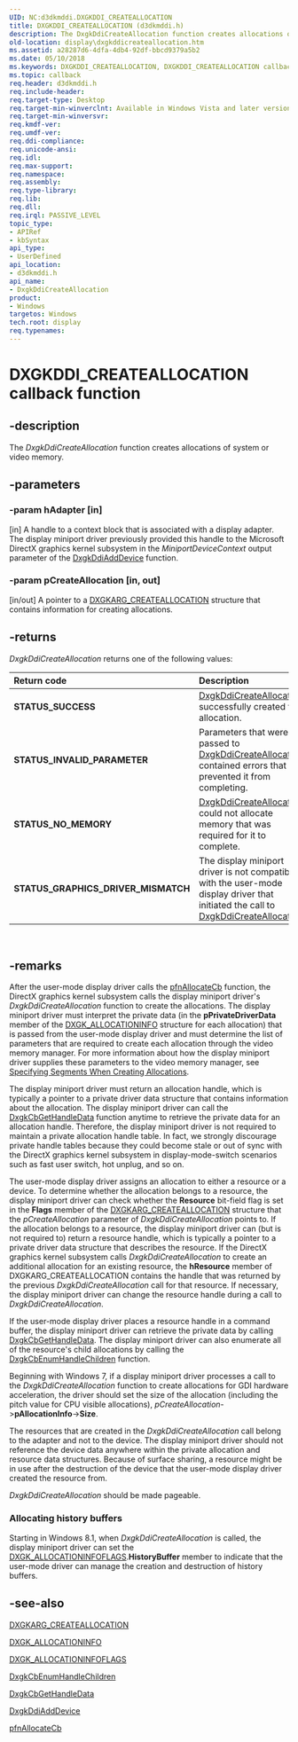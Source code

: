 ```yaml
---
UID: NC:d3dkmddi.DXGKDDI_CREATEALLOCATION
title: DXGKDDI_CREATEALLOCATION (d3dkmddi.h)
description: The DxgkDdiCreateAllocation function creates allocations of system or video memory.
old-location: display\dxgkddicreateallocation.htm
ms.assetid: a28287d6-4dfa-4db4-92df-bbcd9379a5b2
ms.date: 05/10/2018
ms.keywords: DXGKDDI_CREATEALLOCATION, DXGKDDI_CREATEALLOCATION callback, DmFunctions_fa00d14b-b5f1-4dde-8283-cc7b71911f76.xml, DxgkDdiCreateAllocation, DxgkDdiCreateAllocation callback function [Display Devices], d3dkmddi/DxgkDdiCreateAllocation, display.dxgkddicreateallocation
ms.topic: callback
req.header: d3dkmddi.h
req.include-header: 
req.target-type: Desktop
req.target-min-winverclnt: Available in Windows Vista and later versions of the Windows operating systems.
req.target-min-winversvr: 
req.kmdf-ver: 
req.umdf-ver: 
req.ddi-compliance: 
req.unicode-ansi: 
req.idl: 
req.max-support: 
req.namespace: 
req.assembly: 
req.type-library: 
req.lib: 
req.dll: 
req.irql: PASSIVE_LEVEL
topic_type:
- APIRef
- kbSyntax
api_type:
- UserDefined
api_location:
- d3dkmddi.h
api_name:
- DxgkDdiCreateAllocation
product:
- Windows
targetos: Windows
tech.root: display
req.typenames: 
---
```


# DXGKDDI_CREATEALLOCATION callback function


## -description


The <i>DxgkDdiCreateAllocation</i> function creates allocations of system or video memory.


## -parameters




### -param hAdapter [in]

[in] A handle to a context block that is associated with a display adapter. The display miniport driver previously provided this handle to the Microsoft DirectX graphics kernel subsystem in the <i>MiniportDeviceContext</i> output parameter of the <a href="https://docs.microsoft.com/windows-hardware/drivers/ddi/content/dispmprt/nc-dispmprt-dxgkddi_add_device">DxgkDdiAddDevice</a> function.


### -param pCreateAllocation [in, out]

[in/out] A pointer to a <a href="https://docs.microsoft.com/windows-hardware/drivers/ddi/content/d3dkmddi/ns-d3dkmddi-_dxgkarg_createallocation">DXGKARG_CREATEALLOCATION</a> structure that contains information for creating allocations.


## -returns



<i>DxgkDdiCreateAllocation</i> returns one of the following values:

| **Return code** | **Description** | 
|:--|:--|
| **STATUS_SUCCESS** | [DxgkDdiCreateAllocation](https://docs.microsoft.com/windows-hardware/drivers/ddi/content/d3dkmddi/nc-d3dkmddi-dxgkddi_createallocation) successfully created the allocation. | 
| **STATUS_INVALID_PARAMETER** | Parameters that were passed to [DxgkDdiCreateAllocation](https://docs.microsoft.com/windows-hardware/drivers/ddi/content/d3dkmddi/nc-d3dkmddi-dxgkddi_createallocation) contained errors that prevented it from completing. | 
| **STATUS_NO_MEMORY** | [DxgkDdiCreateAllocation](https://docs.microsoft.com/windows-hardware/drivers/ddi/content/d3dkmddi/nc-d3dkmddi-dxgkddi_createallocation)  could not allocate memory that was required for it to complete. |
| **STATUS_GRAPHICS_DRIVER_MISMATCH** | The display miniport driver is not compatible with the user-mode display driver that initiated the call to [DxgkDdiCreateAllocation](https://docs.microsoft.com/windows-hardware/drivers/ddi/content/d3dkmddi/nc-d3dkmddi-dxgkddi_createallocation). |

 




## -remarks



After the user-mode display driver calls the <a href="https://docs.microsoft.com/windows-hardware/drivers/ddi/content/d3dumddi/nc-d3dumddi-pfnd3dddi_allocatecb">pfnAllocateCb</a> function, the DirectX graphics kernel subsystem calls the display miniport driver's <i>DxgkDdiCreateAllocation</i> function to create the allocations. The display miniport driver must interpret the private data (in the <b>pPrivateDriverData</b> member of the <a href="https://docs.microsoft.com/windows-hardware/drivers/ddi/content/d3dkmddi/ns-d3dkmddi-_dxgk_allocationinfo">DXGK_ALLOCATIONINFO</a> structure for each allocation) that is passed from the user-mode display driver and must determine the list of parameters that are required to create each allocation through the video memory manager. For more information about how the display miniport driver supplies these parameters to the video memory manager, see <a href="https://docs.microsoft.com/windows-hardware/drivers/display/specifying-segments-when-creating-allocations">Specifying Segments When Creating Allocations</a>. 

The display miniport driver must return an allocation handle, which is typically a pointer to a private driver data structure that contains information about the allocation. The display miniport driver can call the <a href="https://docs.microsoft.com/windows-hardware/drivers/ddi/content/d3dkmddi/nc-d3dkmddi-dxgkcb_gethandledata">DxgkCbGetHandleData</a> function anytime to retrieve the private data for an allocation handle. Therefore, the display miniport driver is not required to maintain a private allocation handle table. In fact, we strongly discourage private handle tables because they could become stale or out of sync with the DirectX graphics kernel subsystem in display-mode-switch scenarios such as fast user switch, hot unplug, and so on.

The user-mode display driver assigns an allocation to either a resource or a device. To determine whether the allocation belongs to a resource, the display miniport driver can check whether the <b>Resource</b> bit-field flag is set in the <b>Flags</b> member of the <a href="https://docs.microsoft.com/windows-hardware/drivers/ddi/content/d3dkmddi/ns-d3dkmddi-_dxgkarg_createallocation">DXGKARG_CREATEALLOCATION</a> structure that the <i>pCreateAllocation</i> parameter of <i>DxgkDdiCreateAllocation</i> points to. If the allocation belongs to a resource, the display miniport driver can (but is not required to) return a resource handle, which is typically a pointer to a private driver data structure that describes the resource. If the DirectX graphics kernel subsystem calls <i>DxgkDdiCreateAllocation</i> to create an additional allocation for an existing resource, the <b>hResource</b> member of DXGKARG_CREATEALLOCATION contains the handle that was returned by the previous <i>DxgkDdiCreateAllocation</i> call for that resource. If necessary, the display miniport driver can change the resource handle during a call to <i>DxgkDdiCreateAllocation</i>. 

If the user-mode display driver places a resource handle in a command buffer, the display miniport driver can retrieve the private data by calling <a href="https://docs.microsoft.com/windows-hardware/drivers/ddi/content/d3dkmddi/nc-d3dkmddi-dxgkcb_gethandledata">DxgkCbGetHandleData</a>. The display miniport driver can also enumerate all of the resource's child allocations by calling the <a href="https://docs.microsoft.com/windows-hardware/drivers/ddi/content/d3dkmddi/nc-d3dkmddi-dxgkcb_enumhandlechildren">DxgkCbEnumHandleChildren</a> function.

Beginning with Windows 7, if a display miniport driver processes a call to the <i>DxgkDdiCreateAllocation</i> function to create allocations for GDI hardware acceleration, the driver should set the size of the allocation (including the pitch value for CPU visible allocations), <i>pCreateAllocation</i>-><b>pAllocationInfo</b>-><b>Size</b>.

The resources that are created in the <i>DxgkDdiCreateAllocation</i> call belong to the adapter and not to the device. The display miniport driver should not reference the device data anywhere within the private allocation and resource data structures. Because of surface sharing, a resource might be in use after the destruction of the device that the user-mode display driver created the resource from. 

<i>DxgkDdiCreateAllocation</i> should be made pageable.

### Allocating history buffers

Starting in Windows 8.1, when <i>DxgkDdiCreateAllocation</i> is called, the display miniport driver can set the <a href="https://docs.microsoft.com/windows-hardware/drivers/ddi/content/d3dkmddi/ns-d3dkmddi-_dxgk_allocationinfoflags">DXGK_ALLOCATIONINFOFLAGS</a>.<b>HistoryBuffer</b> member to indicate that the user-mode driver can manage the creation and destruction of history buffers.




## -see-also




<a href="https://docs.microsoft.com/windows-hardware/drivers/ddi/content/d3dkmddi/ns-d3dkmddi-_dxgkarg_createallocation">DXGKARG_CREATEALLOCATION</a>



<a href="https://docs.microsoft.com/windows-hardware/drivers/ddi/content/d3dkmddi/ns-d3dkmddi-_dxgk_allocationinfo">DXGK_ALLOCATIONINFO</a>



<a href="https://docs.microsoft.com/windows-hardware/drivers/ddi/content/d3dkmddi/ns-d3dkmddi-_dxgk_allocationinfoflags">DXGK_ALLOCATIONINFOFLAGS</a>



<a href="https://docs.microsoft.com/windows-hardware/drivers/ddi/content/d3dkmddi/nc-d3dkmddi-dxgkcb_enumhandlechildren">DxgkCbEnumHandleChildren</a>



<a href="https://docs.microsoft.com/windows-hardware/drivers/ddi/content/d3dkmddi/nc-d3dkmddi-dxgkcb_gethandledata">DxgkCbGetHandleData</a>



<a href="https://docs.microsoft.com/windows-hardware/drivers/ddi/content/dispmprt/nc-dispmprt-dxgkddi_add_device">DxgkDdiAddDevice</a>



<a href="https://docs.microsoft.com/windows-hardware/drivers/ddi/content/d3dumddi/nc-d3dumddi-pfnd3dddi_allocatecb">pfnAllocateCb</a>
 

 

